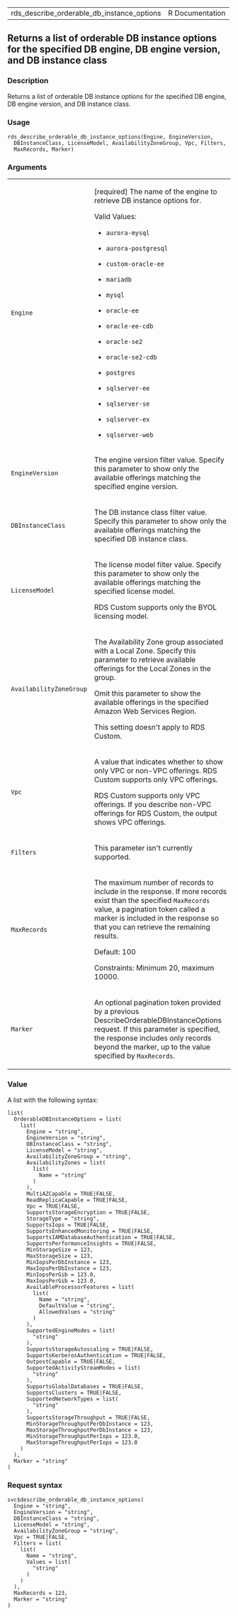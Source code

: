 <table style="width: 100%;">
<tbody>
<tr class="odd">
<td>rds_describe_orderable_db_instance_options</td>
<td style="text-align: right;">R Documentation</td>
</tr>
</tbody>
</table>

## Returns a list of orderable DB instance options for the specified DB engine, DB engine version, and DB instance class

### Description

Returns a list of orderable DB instance options for the specified DB
engine, DB engine version, and DB instance class.

### Usage

    rds_describe_orderable_db_instance_options(Engine, EngineVersion,
      DBInstanceClass, LicenseModel, AvailabilityZoneGroup, Vpc, Filters,
      MaxRecords, Marker)

### Arguments

<table>
<colgroup>
<col style="width: 35%" />
<col style="width: 65%" />
</colgroup>
<tbody>
<tr class="odd">
<td><code
id="rds_describe_orderable_db_instance_options_:_Engine">Engine</code></td>
<td><p>[required] The name of the engine to retrieve DB instance options
for.</p>
<p>Valid Values:</p>
<ul>
<li><p><code>aurora-mysql</code></p></li>
<li><p><code>aurora-postgresql</code></p></li>
<li><p><code>custom-oracle-ee</code></p></li>
<li><p><code>mariadb</code></p></li>
<li><p><code>mysql</code></p></li>
<li><p><code>oracle-ee</code></p></li>
<li><p><code>oracle-ee-cdb</code></p></li>
<li><p><code>oracle-se2</code></p></li>
<li><p><code>oracle-se2-cdb</code></p></li>
<li><p><code>postgres</code></p></li>
<li><p><code>sqlserver-ee</code></p></li>
<li><p><code>sqlserver-se</code></p></li>
<li><p><code>sqlserver-ex</code></p></li>
<li><p><code>sqlserver-web</code></p></li>
</ul></td>
</tr>
<tr class="even">
<td><code
id="rds_describe_orderable_db_instance_options_:_EngineVersion">EngineVersion</code></td>
<td><p>The engine version filter value. Specify this parameter to show
only the available offerings matching the specified engine
version.</p></td>
</tr>
<tr class="odd">
<td><code
id="rds_describe_orderable_db_instance_options_:_DBInstanceClass">DBInstanceClass</code></td>
<td><p>The DB instance class filter value. Specify this parameter to
show only the available offerings matching the specified DB instance
class.</p></td>
</tr>
<tr class="even">
<td><code
id="rds_describe_orderable_db_instance_options_:_LicenseModel">LicenseModel</code></td>
<td><p>The license model filter value. Specify this parameter to show
only the available offerings matching the specified license model.</p>
<p>RDS Custom supports only the BYOL licensing model.</p></td>
</tr>
<tr class="odd">
<td><code
id="rds_describe_orderable_db_instance_options_:_AvailabilityZoneGroup">AvailabilityZoneGroup</code></td>
<td><p>The Availability Zone group associated with a Local Zone. Specify
this parameter to retrieve available offerings for the Local Zones in
the group.</p>
<p>Omit this parameter to show the available offerings in the specified
Amazon Web Services Region.</p>
<p>This setting doesn't apply to RDS Custom.</p></td>
</tr>
<tr class="even">
<td><code
id="rds_describe_orderable_db_instance_options_:_Vpc">Vpc</code></td>
<td><p>A value that indicates whether to show only VPC or non-VPC
offerings. RDS Custom supports only VPC offerings.</p>
<p>RDS Custom supports only VPC offerings. If you describe non-VPC
offerings for RDS Custom, the output shows VPC offerings.</p></td>
</tr>
<tr class="odd">
<td><code
id="rds_describe_orderable_db_instance_options_:_Filters">Filters</code></td>
<td><p>This parameter isn't currently supported.</p></td>
</tr>
<tr class="even">
<td><code
id="rds_describe_orderable_db_instance_options_:_MaxRecords">MaxRecords</code></td>
<td><p>The maximum number of records to include in the response. If more
records exist than the specified <code>MaxRecords</code> value, a
pagination token called a marker is included in the response so that you
can retrieve the remaining results.</p>
<p>Default: 100</p>
<p>Constraints: Minimum 20, maximum 10000.</p></td>
</tr>
<tr class="odd">
<td><code
id="rds_describe_orderable_db_instance_options_:_Marker">Marker</code></td>
<td><p>An optional pagination token provided by a previous
DescribeOrderableDBInstanceOptions request. If this parameter is
specified, the response includes only records beyond the marker, up to
the value specified by <code>MaxRecords</code>.</p></td>
</tr>
</tbody>
</table>

### Value

A list with the following syntax:

    list(
      OrderableDBInstanceOptions = list(
        list(
          Engine = "string",
          EngineVersion = "string",
          DBInstanceClass = "string",
          LicenseModel = "string",
          AvailabilityZoneGroup = "string",
          AvailabilityZones = list(
            list(
              Name = "string"
            )
          ),
          MultiAZCapable = TRUE|FALSE,
          ReadReplicaCapable = TRUE|FALSE,
          Vpc = TRUE|FALSE,
          SupportsStorageEncryption = TRUE|FALSE,
          StorageType = "string",
          SupportsIops = TRUE|FALSE,
          SupportsEnhancedMonitoring = TRUE|FALSE,
          SupportsIAMDatabaseAuthentication = TRUE|FALSE,
          SupportsPerformanceInsights = TRUE|FALSE,
          MinStorageSize = 123,
          MaxStorageSize = 123,
          MinIopsPerDbInstance = 123,
          MaxIopsPerDbInstance = 123,
          MinIopsPerGib = 123.0,
          MaxIopsPerGib = 123.0,
          AvailableProcessorFeatures = list(
            list(
              Name = "string",
              DefaultValue = "string",
              AllowedValues = "string"
            )
          ),
          SupportedEngineModes = list(
            "string"
          ),
          SupportsStorageAutoscaling = TRUE|FALSE,
          SupportsKerberosAuthentication = TRUE|FALSE,
          OutpostCapable = TRUE|FALSE,
          SupportedActivityStreamModes = list(
            "string"
          ),
          SupportsGlobalDatabases = TRUE|FALSE,
          SupportsClusters = TRUE|FALSE,
          SupportedNetworkTypes = list(
            "string"
          ),
          SupportsStorageThroughput = TRUE|FALSE,
          MinStorageThroughputPerDbInstance = 123,
          MaxStorageThroughputPerDbInstance = 123,
          MinStorageThroughputPerIops = 123.0,
          MaxStorageThroughputPerIops = 123.0
        )
      ),
      Marker = "string"
    )

### Request syntax

    svc$describe_orderable_db_instance_options(
      Engine = "string",
      EngineVersion = "string",
      DBInstanceClass = "string",
      LicenseModel = "string",
      AvailabilityZoneGroup = "string",
      Vpc = TRUE|FALSE,
      Filters = list(
        list(
          Name = "string",
          Values = list(
            "string"
          )
        )
      ),
      MaxRecords = 123,
      Marker = "string"
    )
